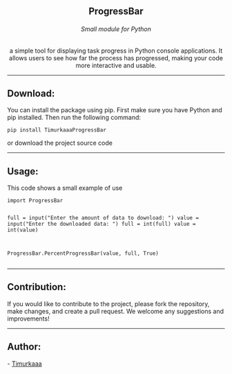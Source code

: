 <section class="welcome">
  <div class="about" align="center">
      <h1 id="project-name">ProgressBar</h1>
      <h6>Small module for Python</h6>
      a simple tool for displaying task progress in Python console applications. It allows users to see how far the process has progressed, making your code more interactive and usable.
  </div>
  <hr>
  <div class="download">
    <h2>Download:</h2>
    You can install the package using pip. First make sure you have Python and pip installed. Then run the following command:
    <br>
    <pre><code class="bash">pip install TimurkaaaProgressBar</code></pre>
    or download the project source code
  </div>
</section>
<hr>
<section class="examples">
  <h2>Usage:</h2>
  This code shows a small example of use
  <pre><code class="python">import ProgressBar

full = input("Enter the amount of data to download: ")
value = input("Enter the downloaded data: ")
full = int(full)
value = int(value)

ProgressBar.PercentProgressBar(value, full, True)</code></pre>
</section>
<hr>
<section class="end">
  <div class="Contridution">
    <h2>Contribution:</h2>
    If you would like to contribute to the project, please fork the repository, make changes, and create a pull request. We welcome any suggestions and improvements!
  </div>
  <hr>
  <div class="Author">
    <h2>Author:</h2>
    - <a href="https://github.com/Timurkaaaaaaa">Timurkaaa</a>
  </div>
</section>
